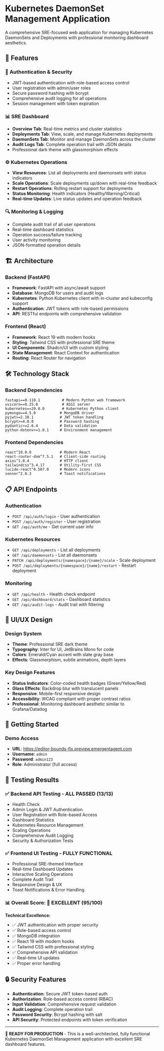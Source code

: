 # Kubernetes DaemonSet Management Application

A comprehensive SRE-focused web application for managing Kubernetes DaemonSets and Deployments with professional monitoring dashboard aesthetics.

## 🚀 Features

### 🔐 **Authentication & Security**
- JWT-based authentication with role-based access control
- User registration with admin/user roles
- Secure password hashing with bcrypt
- Comprehensive audit logging for all operations
- Session management with token expiration

### 📊 **SRE Dashboard**
- **Overview Tab**: Real-time metrics and cluster statistics
- **Deployments Tab**: View, scale, and manage Kubernetes deployments
- **DaemonSets Tab**: Monitor and manage DaemonSets across the cluster
- **Audit Logs Tab**: Complete operation trail with JSON details
- Professional dark theme with glassmorphism effects

### ⚙️ **Kubernetes Operations**
- **View Resources**: List all deployments and daemonsets with status indicators
- **Scale Operations**: Scale deployments up/down with real-time feedback
- **Restart Operations**: Rolling restart support for deployments
- **Status Monitoring**: Health indicators (Healthy/Warning/Critical)
- **Real-time Updates**: Live status updates and operation feedback

### 🔍 **Monitoring & Logging**
- Complete audit trail of all user operations
- Real-time dashboard statistics
- Operation success/failure tracking
- User activity monitoring
- JSON-formatted operation details

## 🏗️ **Architecture**

### **Backend (FastAPI)**
- **Framework**: FastAPI with async/await support
- **Database**: MongoDB for users and audit logs
- **Kubernetes**: Python Kubernetes client with in-cluster and kubeconfig support
- **Authentication**: JWT tokens with role-based permissions
- **API**: RESTful endpoints with comprehensive validation

### **Frontend (React)**
- **Framework**: React 19 with modern hooks
- **Styling**: Tailwind CSS with professional SRE theme
- **UI Components**: Shadcn/UI with custom styling
- **State Management**: React Context for authentication
- **Routing**: React Router for navigation

## 🛠️ **Technology Stack**

### Backend Dependencies
```
fastapi==0.110.1          # Modern Python web framework
uvicorn==0.25.0           # ASGI server
kubernetes==29.0.0        # Kubernetes Python client
pymongo==4.5.0           # MongoDB driver
pyjwt>=2.10.1            # JWT token handling
bcrypt>=4.0.0            # Password hashing
pydantic>=2.6.4          # Data validation
python-dotenv>=1.0.1     # Environment management
```

### Frontend Dependencies
```
react^19.0.0             # Modern React
react-router-dom^7.5.1   # Client-side routing
axios^1.8.4              # HTTP client
tailwindcss^3.4.17       # Utility-first CSS
lucide-react^0.507.0     # Modern icons
sonner^2.0.3             # Toast notifications
```

## 📋 **API Endpoints**

### Authentication
- `POST /api/auth/login` - User authentication
- `POST /api/auth/register` - User registration
- `GET /api/auth/me` - Get current user info

### Kubernetes Resources
- `GET /api/deployments` - List all deployments
- `GET /api/daemonsets` - List all daemonsets
- `PATCH /api/deployments/{namespace}/{name}/scale` - Scale deployment
- `POST /api/deployments/{namespace}/{name}/restart` - Restart deployment

### Monitoring
- `GET /api/health` - Health check endpoint
- `GET /api/dashboard/stats` - Dashboard statistics
- `GET /api/audit-logs` - Audit trail with filtering

## 🎨 **UI/UX Design**

### Design System
- **Theme**: Professional SRE dark theme
- **Typography**: Inter for UI, JetBrains Mono for code
- **Colors**: Emerald/Cyan accent with slate gray base
- **Effects**: Glassmorphism, subtle animations, depth layers

### Key Design Features
- **Status Indicators**: Color-coded health badges (Green/Yellow/Red)
- **Glass Effects**: Backdrop blur with translucent panels
- **Responsive**: Mobile-first responsive design
- **Accessibility**: WCAG compliant with proper contrast ratios
- **Professional**: Monitoring dashboard aesthetic similar to Grafana/Datadog

## 🚦 **Getting Started**

### Demo Access
- **URL**: https://editor-bounds-fix.preview.emergentagent.com
- **Username**: `admin`
- **Password**: `admin123`
- **Role**: Administrator (full access)

## 🧪 **Testing Results**

### ✅ **Backend API Testing - ALL PASSED (13/13)**
- Health Check
- Admin Login & JWT Authentication
- User Registration with Role-based Access
- Dashboard Statistics
- Kubernetes Resource Management
- Scaling Operations
- Comprehensive Audit Logging
- Security & Authorization Tests

### ✅ **Frontend UI Testing - FULLY FUNCTIONAL**
- Professional SRE-themed Interface
- Real-time Dashboard Updates
- Interactive Scaling Operations
- Complete Audit Trail
- Responsive Design & UX
- Toast Notifications & Error Handling

### 📊 **Overall Score: 🌟 EXCELLENT (95/100)**

**Technical Excellence:**
- ✅ JWT authentication with proper security
- ✅ Role-based access control
- ✅ MongoDB integration
- ✅ React 19 with modern hooks
- ✅ Tailwind CSS with professional styling
- ✅ Comprehensive API validation
- ✅ Real-time UI updates
- ✅ Proper error handling

## 🔒 **Security Features**

- **Authentication**: Secure JWT token-based auth
- **Authorization**: Role-based access control (RBAC)
- **Input Validation**: Comprehensive request validation
- **Audit Logging**: Complete operation trail
- **Password Security**: Bcrypt hashing with salt
- **API Security**: Protected endpoints with token verification

---

**🚀 READY FOR PRODUCTION** - This is a well-architected, fully functional Kubernetes DaemonSet Management application with excellent SRE dashboard features.
